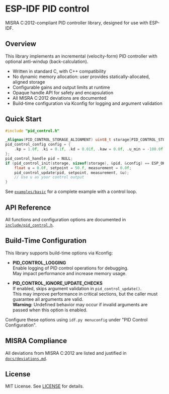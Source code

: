 # ESP-IDF PID control

MISRA C:2012-compliant PID controller library, designed for use with ESP-IDF.

## Overview
This library implements an incremental (velocity-form) PID controller with optional anti-windup (back-calculation). 

- Written in standard C, with C++ compatibility
- No dynamic memory allocation: user provides statically-allocated, aligned storage
- Configurable gains and output limits at runtime
- Opaque handle API for safety and encapsulation
- All MISRA C:2012 deviations are documented
- Build-time configuration via Kconfig for logging and argument validation

## Quick Start
```c
#include "pid_control.h"

_Alignas(PID_CONTROL_STORAGE_ALIGNMENT) uint8_t storage[PID_CONTROL_STORAGE_SIZE];
pid_control_config config = {
    .kp = 1.0f, .ki = 0.1f, .kd = 0.01f, .kaw = 0.0f, .u_min = -100.0f, .u_max = 100.0f
};
pid_control_handle pid = NULL;
if (pid_control_init(storage, sizeof(storage), &pid, &config) == ESP_OK) {
    float u = 0.0f, setpoint = 50.f, measurement = 0.0f;
    pid_control_update(pid, setpoint, measurement, &u);
    // Use u as your control output
}
```

See [`examples/basic`](examples/basic) for a complete example with a control loop.

## API Reference
All functions and configuration options are documented in [`include/pid_control.h`](include/pid_control.h).

## Build-Time Configuration

This library supports build-time options via Kconfig:

- **PID_CONTROL_LOGGING**  
  Enable logging of PID control operations for debugging.  
  May impact performance and increase memory usage.

- **PID_CONTROL_IGNORE_UPDATE_CHECKS**  
  If enabled, skips argument validation in `pid_control_update()`.  
  This may improve performance in critical sections, but the caller must guarantee all arguments are valid.  
  **Warning:** Undefined behavior may occur if invalid arguments are passed when this option is enabled.

Configure these options using `idf.py menuconfig` under "PID Control Configuration".

## MISRA Compliance
All deviations from MISRA C:2012 are listed and justified in [`docs/deviations.md`](docs/deviations.md).

## License
MIT License. See [LICENSE](LICENSE) for details.
